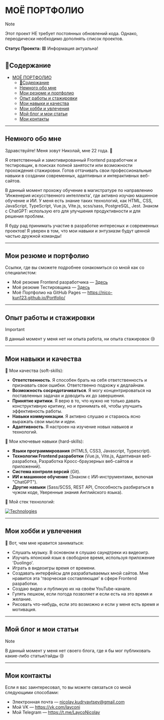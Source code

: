 # МОЁ ПОРТФОЛИО

> [!NOTE]
> Этот проект НЕ требует постоянных обновлений кода. Однако, переодически необходимо дополнять список проектов.
>
> **Статус Проекта:** 🟩 Информация актуальна!

## 📑Содержание

- [МОЁ ПОРТФОЛИО](#моё-портфолио)
  - [📑Содержание](#содержание)
  - [Немного обо мне](#немного-обо-мне)
  - [Мои резюме и портфолио](#мои-резюме-и-портфолио)
  - [Опыт работы и стажировки](#опыт-работы-и-стажировки)
  - [Мои навыки и качества](#мои-навыки-и-качества)
  - [Мои хобби и увлечения](#мои-хобби-и-увлечения)
  - [Мой блог и мои статьи](#мой-блог-и-мои-статьи)
  - [Мои контакты](#мои-контакты)

---

## Немного обо мне

Здравствуйте! Меня зовут Николай, мне 22 года. 👋

Я ответственный и замотивированный Frontend разработчик и тестировщик, в поисках полной занятости или возможности прохождения стажировки. Готов оттачивать свои профессиональные навыки в создании современных, адаптивных и интерактивных веб-сайтов.

В данный момент прохожу обучение в магистратуре по направлению 'Инженерия искусственного интеллекта', где активно изучаю машинное обучение и ИИ. У меня есть знание таких технологий, как HTML, CSS, JavaScript, TypeScript, Vue.js, Vite.js, scss/sass, PostgreSQL, Jest. Знаком с ChatGPT: использую его для улучшения продуктивности и для решения проблем.

Я буду рад принимать участие в разработке интересных и современных проектов! Я уверен в том, что мои навыки и энтузиазм будут ценной частью дружной команды!

---

## Мои резюме и портфолио

Ссылки, где вы сможете подробнее ознакомиться со мной как со специалистом:

- Моё резюме Frontend разработчика — [Здесь](https://hh.ru/resume/62dedceaff0c831a7f0039ed1f3379466d4f53)
- Моё резюме Тестировщика — [Здесь](https://hh.ru/resume/b1d0d068ff0cb9b6c90039ed1f336153683471)
- Моё Портфолио на GitHub Pages — <https://nico-kun123.github.io/Portfolio/>

---

## Опыт работы и стажировки

> [!IMPORTANT]
> В данный момент у меня нет ни опыта работа, ни опыта стажировок 😢

---

## Мои навыки и качества

👀 Мои качества (soft-skills):

- **Ответственность**. Я способен брать на себя ответственность и признавать свои ошибки. Ответственно подхожу к дедлайнам.
- **Возможность сосредотачиваться**. Я могу концентрироваться на поставленных задачах и доводить их до завершения.
- **Принятие критики**. Я верю в то, что нужно не только давать конструктивную критику, но и принимать её, чтобы улучшить эффективность работы.
- **Навыки коммуникации**. Я активно слушаю и стараюсь ясно выражать свои мысли и идеи.
- **Адаптивность**. Я настроен на изучение новых навыков и технологий.

👀 Мои ключевые навыки (hard-skills):

- **Языки программирования** (HTML5, CSS3, Javascript, Typescript).
- **Технологии Frontend разработки** (Vue.js, Vite.js, Адаптивная веб-разработка, Разработка Кросс-браузерных веб-сайтов и приложений).
- **Система контроля версий** (Git).
- **ИИ и машинное обучение** (Знаком с ИИ-инструментами, включая "ChatGPT").
- **Другие навыки** (Sass/SCSS, REST API, Способность разбираться в чужом коде, Уверенные знания Английского языка).

👀 Мой стек технологий:

<a href="https://skillicons.dev">
  <img alt="Technologies" src="https://skillicons.dev/icons?i=html,css,js,ts,git,scss,vue,vite,postgres," />
</a>

---

## Мои хобби и увлечения

👀 Вот, чем мне нравится заниматься:

- Слушать музыку. В основном я слушаю саундтреки из видеоигр.
- Изучать японский язык в свободное время, используя приложение 'Duolingo'.
- Играть в видеоигры время от времени.
- Создавать интерфейсы для разрабатываемых мной сайтов. Мне нравится эта 'творческая составляющая' в сфере Frontend разработки.
- Создаю видео и публикую их на своём YouTube-канале.
- Гулять пешком, если погода позволяет и если есть на это время и желание.
- Рисовать что-нибудь, если это возможно и если у меня есть время и мотивация.

---

## Мой блог и мои статьи

> [!NOTE]
> В данный момент у меня нет своего блога, где я бы мог публиковать какие-либо статьи/гайды 😢

---

## Мои контакты

Если я вас заинтересовал, то вы можете связаться со мной следующими способами:

- Электронная почта — <nicolay.kudryavtsev@gmail.com>
- Мой VK — <https://vk.com/layconi>
- Мой Telegram — <https://t.me/LaycoNicolay>
